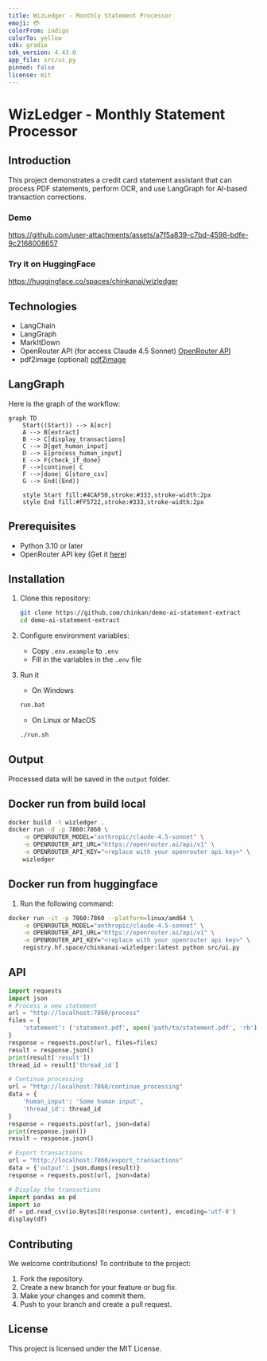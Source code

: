 ```yaml
---
title: WizLedger - Monthly Statement Processor
emoji: 💳
colorFrom: indigo
colorTo: yellow
sdk: gradio
sdk_version: 4.43.0
app_file: src/ui.py
pinned: false
license: mit
---
```


# WizLedger - Monthly Statement Processor

## Introduction

This project demonstrates a credit card statement assistant that can process PDF statements, perform OCR, and use LangGraph for AI-based transaction corrections.

### Demo

https://github.com/user-attachments/assets/a7f5a839-c7bd-4598-bdfe-9c2168008657

### Try it on HuggingFace

https://huggingface.co/spaces/chinkanai/wizledger

## Technologies

-   LangChain
-   LangGraph
-   MarkItDown
-   OpenRouter API (for access Claude 4.5 Sonnet) [OpenRouter API](https://openrouter.ai/)
-   pdf2image (optional) [pdf2image](https://pdf2image.readthedocs.io/en/latest/)

## LangGraph

Here is the graph of the workflow:

```mermaid
graph TD
    Start((Start)) --> A[ocr]
    A --> B[extract]
    B --> C[display_transactions]
    C --> D[get_human_input]
    D --> E[process_human_input]
    E --> F{check_if_done}
    F -->|continue| C
    F -->|done| G[store_csv]
    G --> End((End))

    style Start fill:#4CAF50,stroke:#333,stroke-width:2px
    style End fill:#FF5722,stroke:#333,stroke-width:2px
```

## Prerequisites

-   Python 3.10 or later
-   OpenRouter API key (Get it [here](https://openrouter.ai/))

## Installation

1. Clone this repository:

    ```bash
    git clone https://github.com/chinkan/demo-ai-statement-extract
    cd demo-ai-statement-extract
    ```

2. Configure environment variables:

    - Copy `.env.example` to `.env`
    - Fill in the variables in the `.env` file

3. Run it

    - On Windows

    ```bash
    run.bat
    ```

    - On Linux or MacOS

    ```bash
    ./run.sh
    ```

## Output

Processed data will be saved in the `output` folder.

## Docker run from build local

```bash
docker build -t wizledger .
docker run -d -p 7860:7860 \
    -e OPENROUTER_MODEL="anthropic/claude-4.5-sonnet" \
    -e OPENROUTER_API_URL="https://openrouter.ai/api/v1" \
    -e OPENROUTER_API_KEY="<replace with your openrouter api key>" \
    wizledger
```

## Docker run from huggingface

1. Run the following command:

```bash
docker run -it -p 7860:7860 --platform=linux/amd64 \
	-e OPENROUTER_MODEL="anthropic/claude-4.5-sonnet" \
	-e OPENROUTER_API_URL="https://openrouter.ai/api/v1" \
	-e OPENROUTER_API_KEY="<replace with your openrouter api key>" \
	registry.hf.space/chinkanai-wizledger:latest python src/ui.py
```

## API

```python
import requests
import json
# Process a new statement
url = "http://localhost:7860/process"
files = {
    'statement': ('statement.pdf', open('path/to/statement.pdf', 'rb'), 'application/pdf'),
}
response = requests.post(url, files=files)
result = response.json()
print(result['result'])
thread_id = result['thread_id']

# Continue processing
url = "http://localhost:7860/continue_processing"
data = {
    'human_input': 'Some human input',
    'thread_id': thread_id
}
response = requests.post(url, json=data)
print(response.json())
result = response.json()

# Export transactions
url = "http://localhost:7860/export_transactions"
data = {'output': json.dumps(result)}
response = requests.post(url, json=data)

# Display the transactions
import pandas as pd
import io
df = pd.read_csv(io.BytesIO(response.content), encoding='utf-8')
display(df)
```

## Contributing

We welcome contributions! To contribute to the project:

1. Fork the repository.
2. Create a new branch for your feature or bug fix.
3. Make your changes and commit them.
4. Push to your branch and create a pull request.

## License

This project is licensed under the MIT License.
